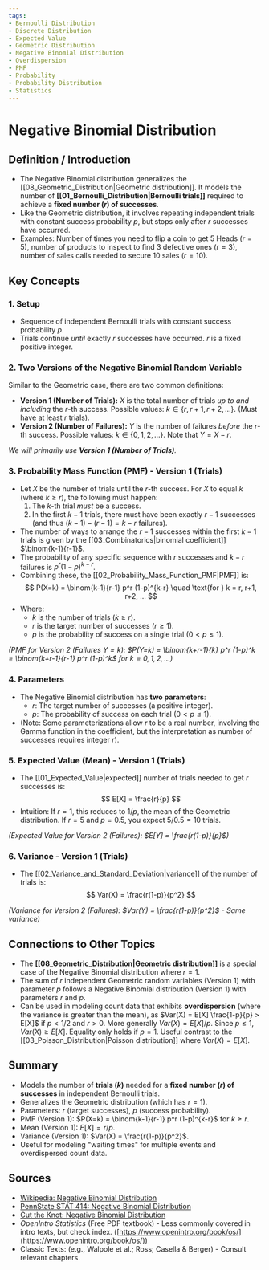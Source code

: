 ```yaml
---
tags:
- Bernoulli Distribution
- Discrete Distribution
- Expected Value
- Geometric Distribution
- Negative Binomial Distribution
- Overdispersion
- PMF
- Probability
- Probability Distribution
- Statistics
---
```


# Negative Binomial Distribution

## Definition / Introduction
*   The Negative Binomial distribution generalizes the [[08_Geometric_Distribution|Geometric distribution]]. It models the number of **[[01_Bernoulli_Distribution|Bernoulli trials]]** required to achieve a **fixed number ($r$) of successes**.
*   Like the Geometric distribution, it involves repeating independent trials with constant success probability $p$, but stops only after $r$ successes have occurred.
*   Examples: Number of times you need to flip a coin to get 5 Heads ($r=5$), number of products to inspect to find 3 defective ones ($r=3$), number of sales calls needed to secure 10 sales ($r=10$).

## Key Concepts

### 1. Setup
*   Sequence of independent Bernoulli trials with constant success probability $p$.
*   Trials continue *until* exactly $r$ successes have occurred. $r$ is a fixed positive integer.

### 2. Two Versions of the Negative Binomial Random Variable
Similar to the Geometric case, there are two common definitions:
*   **Version 1 (Number of Trials):** $X$ is the total number of trials *up to and including* the $r$-th success. Possible values: $k \in \{r, r+1, r+2, ...\}$. (Must have at least $r$ trials).
*   **Version 2 (Number of Failures):** $Y$ is the number of failures *before* the $r$-th success. Possible values: $k \in \{0, 1, 2, ...\}$. Note that $Y = X - r$.

*We will primarily use **Version 1 (Number of Trials)**.*

### 3. Probability Mass Function (PMF) - Version 1 (Trials)
*   Let $X$ be the number of trials until the $r$-th success. For $X$ to equal $k$ (where $k \ge r$), the following must happen:
    1.  The $k$-th trial *must* be a success.
    2.  In the first $k-1$ trials, there must have been exactly $r-1$ successes (and thus $(k-1)-(r-1) = k-r$ failures).
*   The number of ways to arrange the $r-1$ successes within the first $k-1$ trials is given by the [[03_Combinatorics|binomial coefficient]] $\binom{k-1}{r-1}$.
*   The probability of any specific sequence with $r$ successes and $k-r$ failures is $p^r (1-p)^{k-r}$.
*   Combining these, the [[02_Probability_Mass_Function_PMF|PMF]] is:
    $$ P(X=k) = \binom{k-1}{r-1} p^r (1-p)^{k-r} \quad \text{for } k = r, r+1, r+2, ... $$
*   Where:
    *   $k$ is the number of trials ($k \ge r$).
    *   $r$ is the target number of successes ($r \ge 1$).
    *   $p$ is the probability of success on a single trial ($0 < p \le 1$).

*(PMF for Version 2 (Failures $Y=k$): $P(Y=k) = \binom{k+r-1}{k} p^r (1-p)^k = \binom{k+r-1}{r-1} p^r (1-p)^k$ for $k=0, 1, 2, ...$)*

### 4. Parameters
*   The Negative Binomial distribution has **two parameters**:
    *   $r$: The target number of successes (a positive integer).
    *   $p$: The probability of success on each trial ($0 < p \le 1$).
*   (Note: Some parameterizations allow $r$ to be a real number, involving the Gamma function in the coefficient, but the interpretation as number of successes requires integer $r$).

### 5. Expected Value (Mean) - Version 1 (Trials)
*   The [[01_Expected_Value|expected]] number of trials needed to get $r$ successes is:
    $$ E[X] = \frac{r}{p} $$
*   Intuition: If $r=1$, this reduces to $1/p$, the mean of the Geometric distribution. If $r=5$ and $p=0.5$, you expect $5 / 0.5 = 10$ trials.

*(Expected Value for Version 2 (Failures): $E[Y] = \frac{r(1-p)}{p}$)*

### 6. Variance - Version 1 (Trials)
*   The [[02_Variance_and_Standard_Deviation|variance]] of the number of trials is:
    $$ Var(X) = \frac{r(1-p)}{p^2} $$

*(Variance for Version 2 (Failures): $Var(Y) = \frac{r(1-p)}{p^2}$ - Same variance)*

## Connections to Other Topics
*   The **[[08_Geometric_Distribution|Geometric distribution]]** is a special case of the Negative Binomial distribution where $r=1$.
*   The sum of $r$ independent Geometric random variables (Version 1) with parameter $p$ follows a Negative Binomial distribution (Version 1) with parameters $r$ and $p$.
*   Can be used in modeling count data that exhibits **overdispersion** (where the variance is greater than the mean), as $Var(X) = E[X] \frac{1-p}{p} > E[X]$ if $p < 1/2$ and $r>0$. More generally $Var(X) = E[X] / p$. Since $p \le 1$, $Var(X) \ge E[X]$. Equality only holds if $p=1$. Useful contrast to the [[03_Poisson_Distribution|Poisson distribution]] where $Var(X) = E[X]$.

## Summary
*   Models the number of **trials ($k$)** needed for a **fixed number ($r$) of successes** in independent Bernoulli trials.
*   Generalizes the Geometric distribution (which has $r=1$).
*   Parameters: $r$ (target successes), $p$ (success probability).
*   PMF (Version 1): $P(X=k) = \binom{k-1}{r-1} p^r (1-p)^{k-r}$ for $k \ge r$.
*   Mean (Version 1): $E[X] = r/p$.
*   Variance (Version 1): $Var(X) = \frac{r(1-p)}{p^2}$.
*   Useful for modeling "waiting times" for multiple events and overdispersed count data.

## Sources
*   [Wikipedia: Negative Binomial Distribution](https://en.wikipedia.org/wiki/Negative_binomial_distribution)
*   [PennState STAT 414: Negative Binomial Distribution](https://online.stat.psu.edu/stat414/lesson/10/10.5)
*   [Cut the Knot: Negative Binomial Distribution](https://www.cut-the-knot.org/Probability/NegativeBinomial.shtml)
*   *OpenIntro Statistics* (Free PDF textbook) - Less commonly covered in intro texts, but check index. ([https://www.openintro.org/book/os/](https://www.openintro.org/book/os/))
*   Classic Texts: (e.g., Walpole et al.; Ross; Casella & Berger) - Consult relevant chapters.